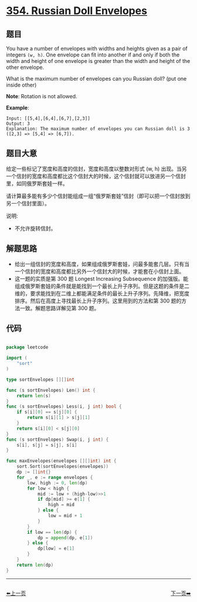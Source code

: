 # [354. Russian Doll Envelopes](https://leetcode.com/problems/russian-doll-envelopes/)


## 题目

You have a number of envelopes with widths and heights given as a pair of integers `(w, h)`. One envelope can fit into another if and only if both the width and height of one envelope is greater than the width and height of the other envelope.

What is the maximum number of envelopes can you Russian doll? (put one inside other)

**Note**: Rotation is not allowed.

**Example**:

    Input: [[5,4],[6,4],[6,7],[2,3]]
    Output: 3
    Explanation: The maximum number of envelopes you can Russian doll is 3 ([2,3] => [5,4] => [6,7]).


## 题目大意

给定一些标记了宽度和高度的信封，宽度和高度以整数对形式 (w, h) 出现。当另一个信封的宽度和高度都比这个信封大的时候，这个信封就可以放进另一个信封里，如同俄罗斯套娃一样。

请计算最多能有多少个信封能组成一组“俄罗斯套娃”信封（即可以把一个信封放到另一个信封里面）。

说明:
- 不允许旋转信封。

## 解题思路

- 给出一组信封的宽度和高度，如果组成俄罗斯套娃，问最多能套几层。只有当一个信封的宽度和高度都比另外一个信封大的时候，才能套在小信封上面。
- 这一题的实质是第 300 题 Longest Increasing Subsequence 的加强版。能组成俄罗斯套娃的条件就是能找到一个最长上升子序列。但是这题的条件是二维的，要求能找到在二维上都能满足条件的最长上升子序列。先降维，把宽度排序。然后在高度上寻找最长上升子序列。这里用到的方法和第 300 题的方法一致。解题思路详解见第 300 题。


## 代码

```go

package leetcode

import (
	"sort"
)

type sortEnvelopes [][]int

func (s sortEnvelopes) Len() int {
	return len(s)
}
func (s sortEnvelopes) Less(i, j int) bool {
	if s[i][0] == s[j][0] {
		return s[i][1] > s[j][1]
	}
	return s[i][0] < s[j][0]
}
func (s sortEnvelopes) Swap(i, j int) {
	s[i], s[j] = s[j], s[i]
}

func maxEnvelopes(envelopes [][]int) int {
	sort.Sort(sortEnvelopes(envelopes))
	dp := []int{}
	for _, e := range envelopes {
		low, high := 0, len(dp)
		for low < high {
			mid := low + (high-low)>>1
			if dp[mid] >= e[1] {
				high = mid
			} else {
				low = mid + 1
			}
		}
		if low == len(dp) {
			dp = append(dp, e[1])
		} else {
			dp[low] = e[1]
		}
	}
	return len(dp)
}

```


----------------------------------------------
<div style="display: flex;justify-content: space-between;align-items: center;">
<p><a href="https://books.halfrost.com/leetcode/ChapterFour/0300~0399/0350.Intersection-of-Two-Arrays-II/">⬅️上一页</a></p>
<p><a href="https://books.halfrost.com/leetcode/ChapterFour/0300~0399/0357.Count-Numbers-with-Unique-Digits/">下一页➡️</a></p>
</div>
